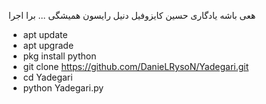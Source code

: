 هعی باشه یادگاری حسین کایزوفیل
دنیل رایسون همیشگی ...
برا اجرا
* apt update 
* apt upgrade 
* pkg install python 
* git clone https://github.com/DanieLRysoN/Yadegari.git
* cd Yadegari 
* python Yadegari.py
